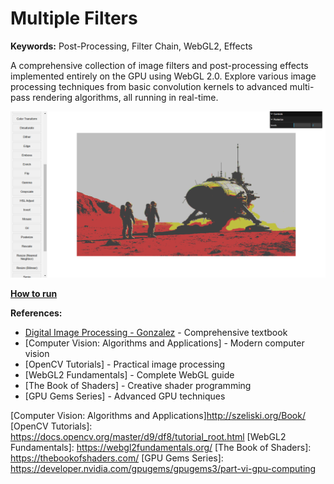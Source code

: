 # Multiple Filters

**Keywords:** Post-Processing, Filter Chain, WebGL2, Effects

A comprehensive collection of image filters and post-processing effects implemented entirely on the GPU using WebGL 2.0. Explore various image processing techniques from basic convolution kernels to advanced multi-pass rendering algorithms, all running in real-time.

![image](./showcase.png)

**[How to run](../how_to_run.md)**

**References:**

* [Digital Image Processing - Gonzalez] - Comprehensive textbook
* [Computer Vision: Algorithms and Applications] - Modern computer vision
* [OpenCV Tutorials] - Practical image processing
* [WebGL2 Fundamentals] - Complete WebGL guide
* [The Book of Shaders] - Creative shader programming
* [GPU Gems Series] - Advanced GPU techniques

[Digital Image Processing - Gonzalez]: https://www.pearson.com/us/higher-education/program/Gonzalez-Digital-Image-Processing-4th-Edition/PGM241446.html
[Computer Vision: Algorithms and Applications]http://szeliski.org/Book/
[OpenCV Tutorials]: https://docs.opencv.org/master/d9/df8/tutorial_root.html
[WebGL2 Fundamentals]: https://webgl2fundamentals.org/
[The Book of Shaders]: https://thebookofshaders.com/
[GPU Gems Series]: https://developer.nvidia.com/gpugems/gpugems3/part-vi-gpu-computing
